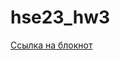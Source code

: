 # hse23_hw3 
[Ссылка на блокнот](https://colab.research.google.com/drive/1qCyBWZP2StGktq48YzpT-6gHDVRK2P-b?usp=sharing)
